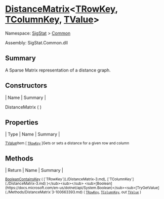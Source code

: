 # [DistanceMatrix](./DistanceMatrix-3.md)\<[TRowKey](./DistanceMatrix-3.md), [TColumnKey](./DistanceMatrix-3.md), [TValue](./DistanceMatrix-3.md)>

Namespace: [SigStat]() > [Common](./README.md)

Assembly: SigStat.Common.dll

## Summary
A Sparse Matrix representation of a distance graph.

## Constructors

| Name | Summary | 

DistanceMatrix (  )<sub></sub>


## Properties

| Type | Name | Summary | 

<sub>[TValue](./DistanceMatrix-3.md)</sub><sub>Item [ [`TRowKey`](./DistanceMatrix-3.md) ]</sub><sub>Gets or sets a distance for a given row and column</sub>


## Methods

| Return | Name | Summary | 

<sub>[Boolean](https://docs.microsoft.com/en-us/dotnet/api/System.Boolean)</sub><sub>[ContainsKey](./Methods/DistanceMatrix`3-100663394.md) ( [`TRowKey`](./DistanceMatrix-3.md), [`TColumnKey`](./DistanceMatrix-3.md) )</sub><sub></sub>
<sub>[Boolean](https://docs.microsoft.com/en-us/dotnet/api/System.Boolean)</sub><sub>[TryGetValue](./Methods/DistanceMatrix`3-100663393.md) ( [`TRowKey`](./DistanceMatrix-3.md), [`TColumnKey`](./DistanceMatrix-3.md), out [`TValue`](./DistanceMatrix-3.md) )</sub><sub></sub>



